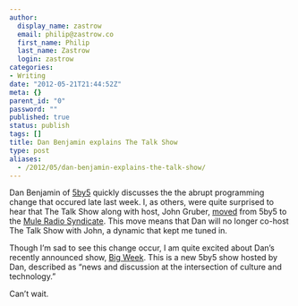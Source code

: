 ```yaml
---
author:
  display_name: zastrow
  email: philip@zastrow.co
  first_name: Philip
  last_name: Zastrow
  login: zastrow
categories:
- Writing
date: "2012-05-21T21:44:52Z"
meta: {}
parent_id: "0"
password: ""
published: true
status: publish
tags: []
title: Dan Benjamin explains The Talk Show
type: post
aliases:
  - /2012/05/dan-benjamin-explains-the-talk-show/
---
```

<p>Dan Benjamin of <a href="http://www.5by5.tv">5by5</a> quickly discusses the the abrupt programming change that occured late last week. I, as others, were quite surprised to hear that The Talk Show along with host, John Gruber, <a href="http://daringfireball.net/linked/2012/05/18/the-talk-show">moved</a> from 5by5 to the <a href="http://muleradio.net/thetalkshow/">Mule Radio Syndicate</a>. This move means that Dan will no longer co-host The Talk Show with John, a dynamic that kept me tuned in.</p>
<p>Though I’m sad to see this change occur, I am quite excited about Dan’s recently announced show, <a href="http://5by5.tv/bigweek">Big Week</a>. This is a new 5by5 show hosted by Dan, described as “news and discussion at the intersection of culture and technology.”</p>
<p>Can’t wait.</p>
